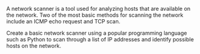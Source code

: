 A network scanner is a tool used for analyzing hosts that are available on the network. Two of the most basic methods for scanning the network include an ICMP echo request and TCP scan.

Create a basic network scanner using a popular programming language such as Python to scan through a list of IP addresses and identify possible hosts on the network.
